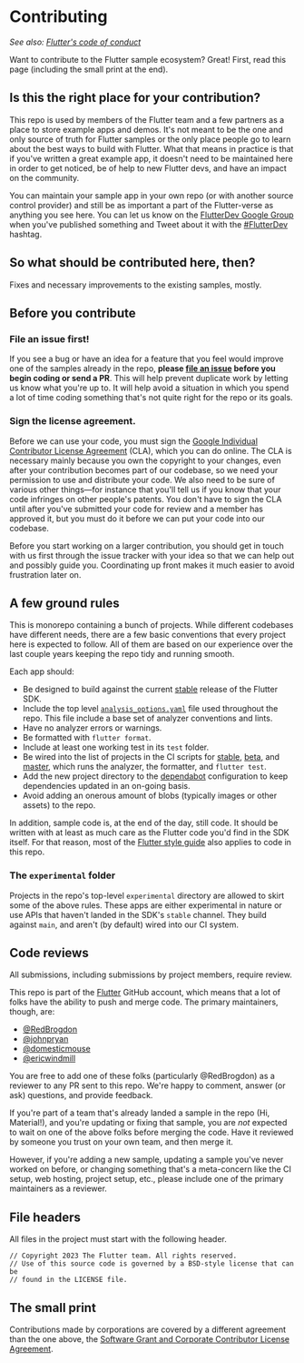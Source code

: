 # Contributing

_See also: [Flutter's code of conduct](https://github.com/flutter/flutter/blob/master/CODE_OF_CONDUCT.md)_

Want to contribute to the Flutter sample ecosystem? Great! First, read this
page (including the small print at the end).

## Is this the right place for your contribution?

This repo is used by members of the Flutter team and a few partners as a place
to store example apps and demos. It's not meant to be the one and only source of
truth for Flutter samples or the only place people go to learn about the best
ways to build with Flutter. What that means in practice is that if you've
written a great example app, it doesn't need to be maintained here in order to
get noticed, be of help to new Flutter devs, and have an impact on the
community.

You can maintain your sample app in your own repo (or with another source
control provider) and still be as important a part of the Flutter-verse as
anything you see here. You can let us know on the
[FlutterDev Google Group](https://groups.google.com/forum/#!forum/flutter-dev)
when you've published something and Tweet about it with the
[#FlutterDev](https://twitter.com/search?q=%23FlutterDev) hashtag.

## So what should be contributed here, then?

Fixes and necessary improvements to the existing samples, mostly.

## Before you contribute

### File an issue first!

If you see a bug or have an idea for a feature that you feel would improve one
of the samples already in the repo, **please
[file an issue](https://github.com/flutter/samples/issues/new) before you begin
coding or send a PR**. This will help prevent duplicate work by letting us know
what you're up to. It will help avoid a situation in which you spend a lot of
time coding something that's not quite right for the repo or its goals.

### Sign the license agreement.

Before we can use your code, you must sign the
[Google Individual Contributor License Agreement](https://cla.developers.google.com/about/google-individual)
(CLA), which you can do online. The CLA is necessary mainly because you own the
copyright to your changes, even after your contribution becomes part of our
codebase, so we need your permission to use and distribute your code. We also
need to be sure of various other things—for instance that you'll tell us if you
know that your code infringes on other people's patents. You don't have to sign
the CLA until after you've submitted your code for review and a member has
approved it, but you must do it before we can put your code into our codebase.

Before you start working on a larger contribution, you should get in touch with
us first through the issue tracker with your idea so that we can help out and
possibly guide you. Coordinating up front makes it much easier to avoid
frustration later on.

## A few ground rules

This is monorepo containing a bunch of projects. While different codebases have
different needs, there are a few basic conventions that every project here is
expected to follow. All of them are based on our experience over the last
couple years keeping the repo tidy and running smooth.

Each app should:

* Be designed to build against the current
  [stable](https://github.com/flutter/flutter/wiki/Flutter-build-release-channels)
  release of the Flutter SDK.
* Include the top level
  [`analysis_options.yaml`](analysis_options.yaml)
  file used throughout the repo. This file include a base set of analyzer
  conventions and lints.
* Have no analyzer errors or warnings.
* Be formatted with `flutter format`.
* Include at least one working test in its `test` folder.
* Be wired into the list of projects in the CI scripts for [stable](tool/flutter_ci_script_stable.sh), 
  [beta](tool/flutter_ci_script_beta.sh), and [master](tool/flutter_ci_script_master.sh), 
  which runs the analyzer, the formatter, and `flutter test`.
* Add the new project directory to the [dependabot](.github/dependabot.yaml) configuration
  to keep dependencies updated in an on-going basis.
* Avoid adding an onerous amount of blobs (typically images or other assets) to
  the repo.

In addition, sample code is, at the end of the day, still code. It should be
written with at least as much care as the Flutter code you'd find in the SDK
itself. For that reason, most of the
[Flutter style guide](https://github.com/flutter/flutter/wiki/Style-guide-for-Flutter-repo)
also applies to code in this repo.

### The `experimental` folder

Projects in the repo's top-level `experimental` directory are allowed to skirt
some of the above rules. These apps are either experimental in nature or use
APIs that haven't landed in the SDK's `stable` channel. They build against
`main`, and aren't (by default) wired into our CI system.

## Code reviews

All submissions, including submissions by project members, require review.

This repo is part of the [Flutter](https://github.com/flutter) GitHub account,
which means that a lot of folks have the ability to push and merge code. The
primary maintainers, though, are:

* [@RedBrogdon](https://github.com/RedBrogdon)
* [@johnpryan](https://github.com/johnpryan)
* [@domesticmouse](https://github.com/domesticmouse)
* [@ericwindmill](https://github.com/ericwindmill)

You are free to add one of these folks (particularly @RedBrogdon) as a reviewer
to any PR sent to this repo. We're happy to comment, answer (or ask) questions,
and provide feedback.

If you're part of a team that's already landed a sample in the repo (Hi,
Material!), and you're updating or fixing that sample, you are *not* expected to
wait on one of the above folks before merging the code. Have it reviewed by
someone you trust on your own team, and then merge it.

However, if you're adding a new sample, updating a sample you've never worked on
before, or changing something that's a meta-concern like the CI setup, web
hosting, project setup, etc., please include one of the primary maintainers as a
reviewer.

## File headers

All files in the project must start with the following header.

```
// Copyright 2023 The Flutter team. All rights reserved.
// Use of this source code is governed by a BSD-style license that can be
// found in the LICENSE file.
```

## The small print

Contributions made by corporations are covered by a different agreement than the
one above, the
[Software Grant and Corporate Contributor License Agreement](https://developers.google.com/open-source/cla/corporate).
